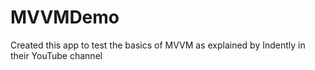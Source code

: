 # MVVMDemo
Created this app to test the basics of MVVM as explained by Indently in their YouTube channel

